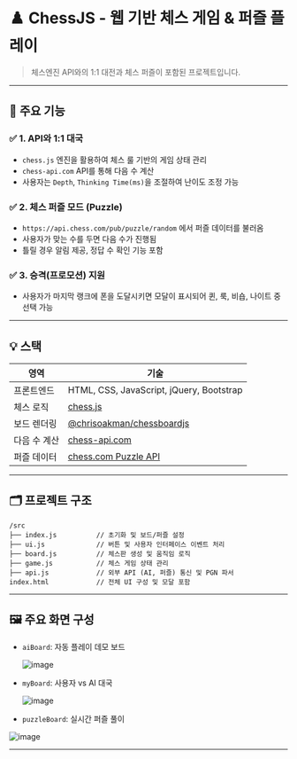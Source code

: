 
# ♟️ ChessJS - 웹 기반 체스 게임 & 퍼즐 플레이

> 체스엔진 API와의 1:1 대전과 체스 퍼즐이 포함된 프로젝트입니다.  

---

## 🧩 주요 기능

### ✅ 1. API와 1:1 대국

- `chess.js` 엔진을 활용하여 체스 룰 기반의 게임 상태 관리
- `chess-api.com` API를 통해 다음 수 계산
- 사용자는 `Depth`, `Thinking Time(ms)`을 조절하여 난이도 조정 가능

### ✅ 2. 체스 퍼즐 모드 (Puzzle)

- `https://api.chess.com/pub/puzzle/random` 에서 퍼즐 데이터를 불러옴
- 사용자가 맞는 수를 두면 다음 수가 진행됨
- 틀릴 경우 알림 제공, 정답 수 확인 기능 포함

### ✅ 3. 승격(프로모션) 지원

- 사용자가 마지막 랭크에 폰을 도달시키면 모달이 표시되어 퀸, 룩, 비숍, 나이트 중 선택 가능

---

## 💡 스택

| 영역         | 기술 |
|--------------|------|
| 프론트엔드   | HTML, CSS, JavaScript, jQuery, Bootstrap |
| 체스 로직    | [chess.js](https://github.com/jhlywa/chess.js) |
| 보드 렌더링  | [@chrisoakman/chessboardjs](https://www.npmjs.com/package/@chrisoakman/chessboardjs) |
| 다음 수 계산      | [chess-api.com](https://chess-api.com/) |
| 퍼즐 데이터  | [chess.com Puzzle API](https://api.chess.com/pub/puzzle/random) |

---

## 🗂 프로젝트 구조

```
/src
├── index.js          // 초기화 및 보드/퍼즐 설정
├── ui.js             // 버튼 및 사용자 인터페이스 이벤트 처리
├── board.js          // 체스판 생성 및 움직임 로직
├── game.js           // 체스 게임 상태 관리
├── api.js            // 외부 API (AI, 퍼즐) 통신 및 PGN 파서
index.html            // 전체 UI 구성 및 모달 포함
```

---

## 🖼️ 주요 화면 구성

- `aiBoard`: 자동 플레이 데모 보드
  
  ![image](https://github.com/user-attachments/assets/90c5052a-606a-4936-8e6f-a9bddd45fd85)

- `myBoard`: 사용자 vs AI 대국

  ![image](https://github.com/user-attachments/assets/9cfa8c02-54b5-4987-93d2-f8354c2bb367)

- `puzzleBoard`: 실시간 퍼즐 풀이

![image](https://github.com/user-attachments/assets/33934cbb-8eec-4d80-b701-50ff92839d6f)

---
